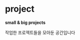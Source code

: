 # project


**small & big projects**


작업한 프로젝트들을 모아둔 공간입니다


<!-- # Portfolio - Rule -->

<!-- 
- [x] Identifying Problems (문제해결)
- [x] Business Problem Solving (비지니스 문제 해결)
- [x] Business Solving process (비지니스 해결 과정)
- [x] My personality (나의 특별한 개성)
- [x] My strength (나의 강점)
- [x] Differentiation (차별점)
 -->

